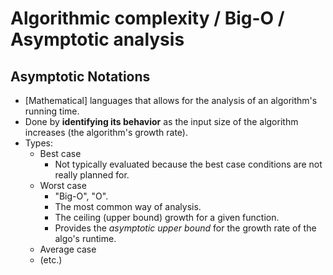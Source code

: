 # Algorithmic complexity / Big-O / Asymptotic analysis

## Asymptotic Notations

- [Mathematical] languages that allows for the analysis of an algorithm's running time.
- Done by **identifying its behavior** as the input size of the algorithm increases (the algorithm's growth rate).
- Types:
    - Best case
        - Not typically evaluated because the best case conditions are not really planned for.
    - Worst case
        - "Big-O", "O".
        - The most common way of analysis.
        - The ceiling (upper bound) growth for a given function.
        - Provides the *asymptotic upper bound* for the growth rate of the algo's runtime.
    - Average case
    - (etc.)
